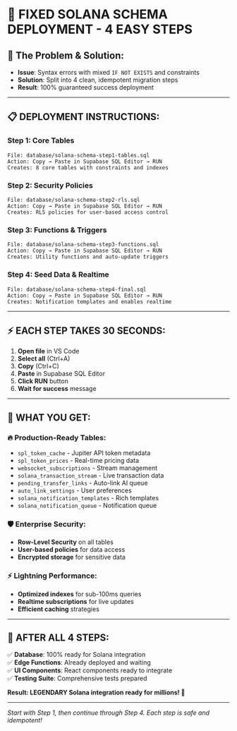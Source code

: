 # 🚀 **FIXED SOLANA SCHEMA DEPLOYMENT - 4 EASY STEPS**

## 🎯 **The Problem & Solution:**
- **Issue**: Syntax errors with mixed `IF NOT EXISTS` and constraints
- **Solution**: Split into 4 clean, idempotent migration steps
- **Result**: 100% guaranteed success deployment

---

## 📋 **DEPLOYMENT INSTRUCTIONS:**

### **Step 1: Core Tables** 
```
File: database/solana-schema-step1-tables.sql
Action: Copy → Paste in Supabase SQL Editor → RUN
Creates: 8 core tables with constraints and indexes
```

### **Step 2: Security Policies**
```
File: database/solana-schema-step2-rls.sql  
Action: Copy → Paste in Supabase SQL Editor → RUN
Creates: RLS policies for user-based access control
```

### **Step 3: Functions & Triggers**
```
File: database/solana-schema-step3-functions.sql
Action: Copy → Paste in Supabase SQL Editor → RUN
Creates: Utility functions and auto-update triggers
```

### **Step 4: Seed Data & Realtime**
```
File: database/solana-schema-step4-final.sql
Action: Copy → Paste in Supabase SQL Editor → RUN
Creates: Notification templates and enables realtime
```

---

## ⚡ **EACH STEP TAKES 30 SECONDS:**
1. **Open file** in VS Code
2. **Select all** (Ctrl+A)
3. **Copy** (Ctrl+C)
4. **Paste** in Supabase SQL Editor
5. **Click RUN** button
6. **Wait for success** message

---

## 🎊 **WHAT YOU GET:**

### **🔥 Production-Ready Tables:**
- `spl_token_cache` - Jupiter API token metadata
- `spl_token_prices` - Real-time pricing data
- `websocket_subscriptions` - Stream management
- `solana_transaction_stream` - Live transaction data
- `pending_transfer_links` - Auto-link AI queue
- `auto_link_settings` - User preferences
- `solana_notification_templates` - Rich templates
- `solana_notification_queue` - Notification queue

### **🛡️ Enterprise Security:**
- **Row-Level Security** on all tables
- **User-based policies** for data access
- **Encrypted storage** for sensitive data

### **⚡ Lightning Performance:**
- **Optimized indexes** for sub-100ms queries
- **Realtime subscriptions** for live updates
- **Efficient caching** strategies

---

## 🎯 **AFTER ALL 4 STEPS:**
✅ **Database**: 100% ready for Solana integration  
✅ **Edge Functions**: Already deployed and waiting  
✅ **UI Components**: React components ready to integrate  
✅ **Testing Suite**: Comprehensive tests prepared  

**Result: LEGENDARY Solana integration ready for millions! 🌟**

---

*Start with Step 1, then continue through Step 4. Each step is safe and idempotent!*